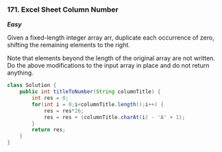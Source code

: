 ### 171. Excel Sheet Column Number

***Easy***

Given a fixed-length integer array arr, duplicate each occurrence of zero, shifting the remaining elements to the right.

Note that elements beyond the length of the original array are not written. 
Do the above modifications to the input array in place and do not return anything.

```Java
class Solution {
    public int titleToNumber(String columnTitle) {
        int res = 0;
        for(int i = 0;i<columnTitle.length();i++) {
            res = res*26;
            res = res + (columnTitle.charAt(i) - 'A' + 1);
        }
        return res;
    }
}
```
